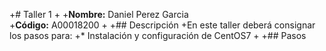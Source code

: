 +# Taller 1
 +
 +**Nombre:** Daniel Perez Garcia  
 +**Código:** A00018200
 +
 +## Descripción
 +En este taller deberá consignar los pasos para:
 +* Instalación y configuración de CentOS7
 +
 +## Pasos
